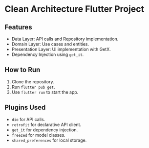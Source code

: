 # Clean Architecture Flutter Project

## Features
- Data Layer: API calls and Repository implementation.
- Domain Layer: Use cases and entities.
- Presentation Layer: UI implementation with GetX.
- Dependency Injection using `get_it`.

## How to Run
1. Clone the repository.
2. Run `flutter pub get`.
3. Use `flutter run` to start the app.

## Plugins Used
- `dio` for API calls.
- `retrofit` for declarative API client.
- `get_it` for dependency injection.
- `freezed` for model classes.
- `shared_preferences` for local storage.
